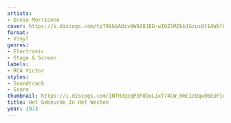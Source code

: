 ```yaml
---
artists:
- Ennio Morricone
cover: https://i.discogs.com/tpT9SbGAOiv9W9Z8JED-wI0ZlMZkb1GzusQt1AWSf8U/rs:fit/g:sm/q:90/h:541/w:544/czM6Ly9kaXNjb2dz/LWRhdGFiYXNlLWlt/YWdlcy9SLTU5ODU1/NC0xMzg1NTc0MDcx/LTYyNzIuanBlZw.jpeg
format:
- Vinyl
genres:
- Electronic
- Stage & Screen
labels:
- RCA Victor
styles:
- Soundtrack
- Score
thumbnail: https://i.discogs.com/1NfHzQcqP3P8OxL1xT74CW_HHc1zQqw96EUPIuGJBis/rs:fit/g:sm/q:40/h:150/w:150/czM6Ly9kaXNjb2dz/LWRhdGFiYXNlLWlt/YWdlcy9SLTU5ODU1/NC0xMzg1NTc0MDcx/LTYyNzIuanBlZw.jpeg
title: Het Gebeurde In Het Westen
year: 1973
---
```

